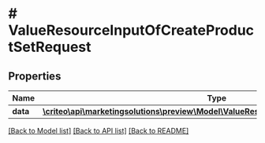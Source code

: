 # # ValueResourceInputOfCreateProductSetRequest

## Properties

Name | Type | Description | Notes
------------ | ------------- | ------------- | -------------
**data** | [**\criteo\api\marketingsolutions\preview\Model\ValueResourceOfCreateProductSetRequest**](ValueResourceOfCreateProductSetRequest.md) |  | [optional]

[[Back to Model list]](../../README.md#models) [[Back to API list]](../../README.md#endpoints) [[Back to README]](../../README.md)
